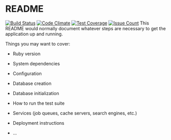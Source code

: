# README
[![Build Status](https://travis-ci.org/Petecass/rails-base.svg?branch=master)](https://travis-ci.org/Petecass/rails-base)
[![Code Climate](https://codeclimate.com/github/Petecass/rails-base/badges/gpa.svg)](https://codeclimate.com/github/Petecass/rails-base)
[![Test Coverage](https://codeclimate.com/github/Petecass/rails-base/badges/coverage.svg)](https://codeclimate.com/github/Petecass/rails-base/coverage)
[![Issue Count](https://codeclimate.com/github/Petecass/rails-base/badges/issue_count.svg)](https://codeclimate.com/github/Petecass/rails-base)
This README would normally document whatever steps are necessary to get the
application up and running.

Things you may want to cover:

* Ruby version

* System dependencies

* Configuration

* Database creation

* Database initialization

* How to run the test suite

* Services (job queues, cache servers, search engines, etc.)

* Deployment instructions

* ...
